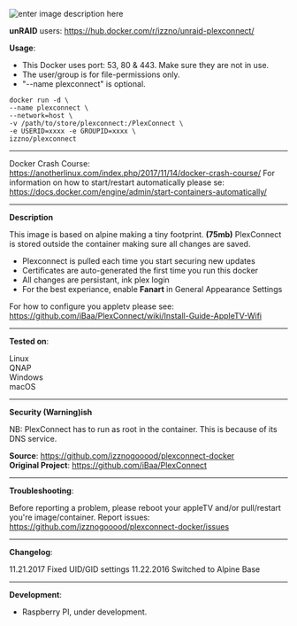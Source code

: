 ![enter image description here](https://camo.githubusercontent.com/3e9ba499fd311db91f02459bf0ff507620ca04b9/68747470733a2f2f662e636c6f75642e6769746875622e636f6d2f6173736574732f353530343239382f313231373733342f61326333643331362d323661652d313165332d396235322d3932373738343765326230642e706e67)

**unRAID** users: https://hub.docker.com/r/izzno/unraid-plexconnect/

**Usage**:

* This Docker uses port: 53, 80 & 443. Make sure they are not in use.
* The user/group is for file-permissions only.
* "--name plexconnect" is optional.

```
docker run -d \
--name plexconnect \
--network=host \
-v /path/to/store/plexconnect:/PlexConnect \
-e USERID=xxxx -e GROUPID=xxxx \
izzno/plexconnect
```

----------
Docker Crash Course: https://anotherlinux.com/index.php/2017/11/14/docker-crash-course/
For information on how to start/restart automatically please se:
https://docs.docker.com/engine/admin/start-containers-automatically/

----------

**Description**

This image is based on alpine making a tiny footprint. **(75mb)**
PlexConnect is stored outside the container making sure all changes are saved.

* Plexconnect is pulled each time you start securing new updates
* Certificates are auto-generated the first time you run this docker
* All changes are persistant, ink plex login
* For the best experiance, enable **Fanart** in General Appearance Settings

For how to configure you appletv please see:
https://github.com/iBaa/PlexConnect/wiki/Install-Guide-AppleTV-Wifi

----------

**Tested on**:

Linux \
QNAP \
Windows \
macOS

---------

**Security (Warning)ish**

NB: PlexConnect has to run as root in the container. This is because of its DNS service.

**Source**: https://github.com/izznogooood/plexconnect-docker \
**Original Project**: https://github.com/iBaa/PlexConnect

----------

**Troubleshooting**:

Before reporting a problem, please reboot your appleTV and/or pull/restart you're image/container.
Report issues: https://github.com/izznogooood/plexconnect-docker/issues

----------

**Changelog**:

11.21.2017  Fixed UID/GID settings
11.22.2016  Switched to Alpine Base

----------

**Development**:

* Raspberry PI, under development.
